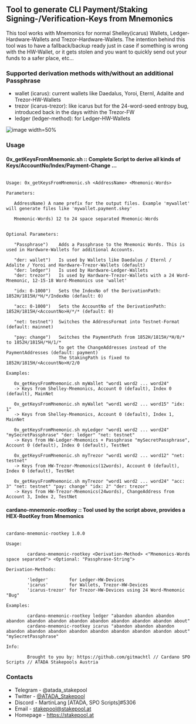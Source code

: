 ## Tool to generate CLI Payment/Staking Signing-/Verification-Keys from Mnemonics

This tool works with Mnemonics for normal Shelley(icarus) Wallets, Ledger-Hardware-Wallets and Trezor-Hardware-Wallets. The intention behind this tool was to have a fallback/backup ready just in case if something is wrong with the HW-Wallet, or it gets stolen and you want to quickly send out your funds to a safer place, etc...

### Supported derivation methods with/without an additional Passphrase

* wallet (icarus): current wallets like Daedalus, Yoroi, Eternl, Adalite and Trezor-HW-Wallets
* trezor (icarus-trezor): like icarus but for the 24-word-seed entropy bug, introduced back in the days within the Trezor-FW
* ledger (ledger-method): for Ledger-HW-Wallets

![image width=50%](https://user-images.githubusercontent.com/47434720/184905413-a9908236-8f9d-4693-8172-29710b1e8e3e.png)


### Usage

#### 0x_getKeysFromMnemonic.sh :: Complete Script to derive all kinds of Keys/AccountNo/Index/Payment-Change ...

``` console

Usage: 0x_getKeysFromMnemonic.sh <AddressName> <Mnemonic-Words>

Parameters:

   AddressName) A name prefix for the output files. Example 'mywallet' will generate files like 'mywallet.payment.skey'

   Mnemonic-Words) 12 to 24 space separated Mnemonic-Words


Optional Parameters:

   "Passphrase")    Adds a Passphrase to the Mnemonic Words. This is used in Hardware-Wallets for additional Accounts.

   "der: wallet")   Is used by Wallets like Daedalus / Eternl / Adalite / Yoroi and Hardware-Trezor-Wallets (default)
   "der: ledger")   Is used by Hardware-Ledger-Wallets
   "der: trezor")   Is used by Hardware-Trezor-Wallets with a 24 Word-Mnemonic, 12-15-18 Word-Mnemonics use 'wallet'

   "idx: 0-1000")   Sets the IndexNo of the DerivationPath: 1852H/1815H/*H/*/IndexNo (default: 0)

   "acc: 0-1000")   Sets the AccountNo of the DerivationPath: 1852H/1815H/<AccountNo>H/*/* (default: 0)

   "net: testnet")  Switches the AddressFormat into Testnet-Format (default: mainnet)

   "pay: change")   Switches the PaymentPath from 1852H/1815H/*H/0/* to 1852H/1815H/*H/1/*
                    to get the ChangeAddresses instead of the PaymentAddresses (default: payment)
                    The StakingPath is fixed to 1852H/1815H/<AccountNo>H/2/0

Examples:

   0x_getKeysFromMnemonic.sh myWallet "word1 word2 ... word24"
   -> Keys from Shelley-Mnemonics, Account 0 (default), Index 0 (default), MainNet

   0x_getKeysFromMnemonic.sh myWallet "word1 word2 ... word15" "idx: 1"
   -> Keys from Shelley-Mnemonics, Account 0 (default), Index 1, MainNet

   0x_getKeysFromMnemonic.sh myLedger "word1 word2 ... word24" "mySecretPassphrase" "der: ledger" "net: testnet"
   -> Keys from HW-Ledger-Mnemonics + Passphrase "mySecretPassphrase", Account 0 (default), Index 0 (default), TestNet

   0x_getKeysFromMnemonic.sh myTrezor "word1 word2 ... word12" "net: testnet"
   -> Keys from HW-Trezor-Mnemonics(12words), Account 0 (default), Index 0 (default), TestNet

   0x_getKeysFromMnemonic.sh myTrezor "word1 word2 ... word24" "acc: 3" "net: testnet" "pay: change" "idx: 2" "der: trezor"
   -> Keys from HW-Trezor-Mnemonics(24words), ChangeAddress from Account 3, Index 2, TestNet

```

#### cardano-mnemonic-rootkey :: Tool used by the script above, provides a HEX-RootKey from Mnemonics

``` console

cardano-mnemonic-rootkey 1.0.0

Usage:

        cardano-mnemonic-rootkey <Derivation-Method> <"Mnemonics-Words space separated"> <Optional: "Passphrase-String">

Derivation-Methods:

        'ledger'        for Ledger-HW-Devices
        'icarus'        for Wallets, Trezor-HW-Devices
        'icarus-trezor' for Trezor-HW-Devices using 24 Word-Mnemonic "Bug"

Examples:

        cardano-mnemonic-rootkey ledger "abandon abandon abandon abandon abandon abandon abandon abandon abandon abandon abandon about"
        cardano-mnemonic-rootkey icarus "abandon abandon abandon abandon abandon abandon abandon abandon abandon abandon abandon about" "mySecretPassphrase"

Info:

        Brought to you by: https://github.com/gitmachtl // Cardano SPO Scripts // ATADA Stakepools Austria

```

### Contacts

* Telegram - @atada_stakepool<br>
* Twitter - [@ATADA_Stakepool](https://twitter.com/ATADA_Stakepool)<br>
* Discord - MartinLang \[ATADA, SPO Scripts\]#5306
* Email - stakepool@stakepool.at<br>
* Homepage - https://stakepool.at
